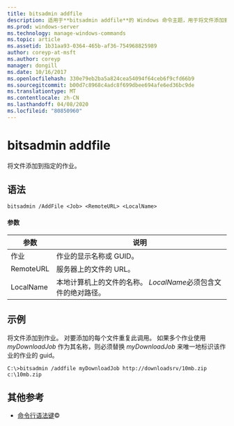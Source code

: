 ```yaml
---
title: bitsadmin addfile
description: 适用于**bitsadmin addfile**的 Windows 命令主题，用于将文件添加到指定的作业。
ms.prod: windows-server
ms.technology: manage-windows-commands
ms.topic: article
ms.assetid: 1b31aa93-0364-465b-af36-754968825989
author: coreyp-at-msft
ms.author: coreyp
manager: dongill
ms.date: 10/16/2017
ms.openlocfilehash: 330e79eb2ba5a824cea54094f64ceb6f9cfd66b9
ms.sourcegitcommit: b00d7c8968c4adc8f699dbee694afe6ed36bc9de
ms.translationtype: MT
ms.contentlocale: zh-CN
ms.lasthandoff: 04/08/2020
ms.locfileid: "80850960"
---
```

# <a name="bitsadmin-addfile"></a>bitsadmin addfile

将文件添加到指定的作业。

## <a name="syntax"></a>语法

```
bitsadmin /AddFile <Job> <RemoteURL> <LocalName>
```

#### <a name="parameters"></a>参数

| 参数 | 说明 |
| --------- | ----------- |
| 作业 | 作业的显示名称或 GUID。 |
| RemoteURL | 服务器上的文件的 URL。 |
| LocalName | 本地计算机上的文件的名称。 *LocalName*必须包含文件的绝对路径。 |

## <a name="examples"></a><a name=BKMK_examples></a>示例

将文件添加到作业。 对要添加的每个文件重复此调用。 如果多个作业使用 *myDownloadJob* 作为其名称，则必须替换 *myDownloadJob* 来唯一地标识该作业的作业的 guid。

```
C:\>bitsadmin /addfile myDownloadJob http://downloadsrv/10mb.zip c:\10mb.zip
```

## <a name="additional-references"></a>其他参考

- [命令行语法键](command-line-syntax-key.md)&copy;